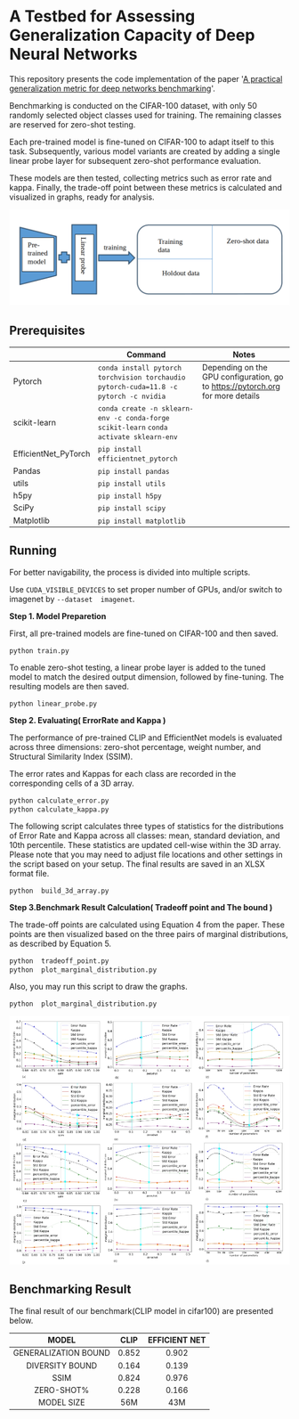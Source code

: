 # A Testbed for Assessing Generalization Capacity of Deep Neural Networks

This repository presents the code implementation of the paper '[A practical generalization metric for deep networks benchmarking](https://arxiv.org/pdf/2409.01498)'.

Benchmarking is conducted on the CIFAR-100 dataset, with only 50 randomly selected object classes used for training. The remaining classes are reserved for zero-shot testing.

Each pre-trained model is fine-tuned on CIFAR-100 to adapt itself to this task. Subsequently, various model variants are created by adding a single linear probe layer for subsequent zero-shot performance evaluation.

These models are then tested, collecting metrics such as error rate and kappa. Finally, the trade-off point between these metrics is calculated and visualized in graphs, ready for analysis.
<p align="center">
  <img src="figures/benchbed.png" width="700">
</p>


## Prerequisites 

| | Command | Notes |
| - | - | - |
| Pytorch | `conda install pytorch torchvision torchaudio pytorch-cuda=11.8 -c pytorch -c nvidia` |Depending on the GPU configuration, go to https://pytorch.org for more details|
| scikit-learn| `conda create -n sklearn-env -c conda-forge scikit-learn` `conda activate sklearn-env`| |
| EfficientNet_PyTorch | `pip install efficientnet_pytorch` | |
| Pandas | `pip install pandas` | |
| utils | `pip install utils` |  |
| h5py  | `pip install h5py` | |
| SciPy | `pip install scipy`| |
| Matplotlib| `pip install matplotlib`| |


## Running

For better navigability, the process is divided into multiple scripts.

Use `CUDA_VISIBLE_DEVICES` to set proper number of GPUs, and/or switch to imagenet by `--dataset 
imagenet`.  

**Step 1. Model Preparetion**

First, all pre-trained models are fine-tuned on CIFAR-100 and then saved.

```
python train.py
```
To enable zero-shot testing, a linear probe layer is added to the tuned model to match the desired output dimension, followed by fine-tuning. The resulting models are then saved.

```
python linear_probe.py
```

**Step 2. Evaluating( ErrorRate and Kappa )**

The performance of pre-trained CLIP and EfficientNet models is evaluated across three dimensions: zero-shot percentage, weight number, and Structural Similarity Index (SSIM). 

The error rates and Kappas for each class are recorded in the corresponding cells of a 3D array.

```
python calculate_error.py
python calculate_kappa.py
```

The following script calculates three types of statistics for the distributions of Error Rate and Kappa across all classes: mean, standard deviation, and 10th percentile. These statistics are updated cell-wise within the 3D array. Please note that you may need to adjust file locations and other settings in the script based on your setup. The final results are saved in an XLSX format file. 

```
python  build_3d_array.py
```

**Step 3.Benchmark Result Calculation( Tradeoff point and The bound )** 

The trade-off points are calculated using Equation 4 from the paper. These points are then visualized based on the three pairs of marginal distributions, as described by Equation 5.

```
python  tradeoff_point.py
python  plot_marginal_distribution.py
```

Also, you may run this script to draw the graphs.
```
python  plot_marginal_distribution.py
```

<p align="center">
  <img src="figures/example_graph.jpg" width="1001">
</p>

## Benchmarking Result

The final result of our benchmark(CLIP model in cifar100) are presented below.

| MODEL             | CLIP     |EFFICIENT NET|
|:-----------------:|:--------:|:-----------:|
| GENERALIZATION BOUND | 0.852 |0.902|
| DIVERSITY BOUND   | 0.164    |0.139|
| SSIM              | 0.824    |0.976|
| ZERO-SHOT%        | 0.228    |0.166|
| MODEL SIZE        | 56M      |43M|


